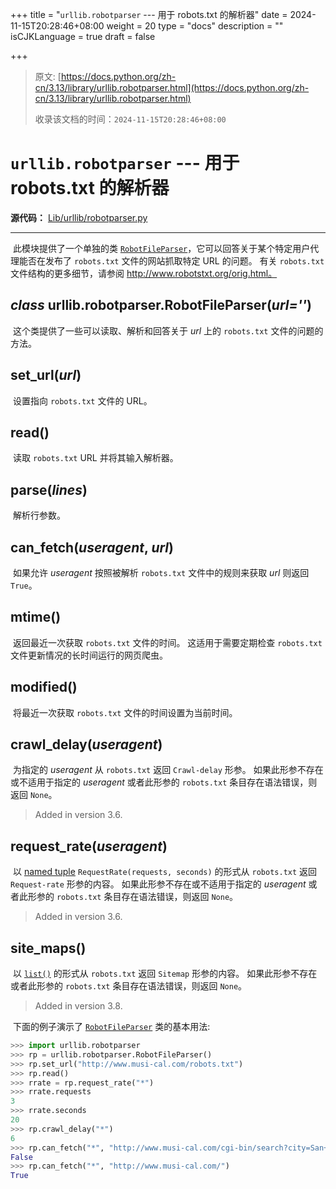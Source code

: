 +++
title = "`urllib.robotparser` --- 用于 robots.txt 的解析器"
date = 2024-11-15T20:28:46+08:00
weight = 20
type = "docs"
description = ""
isCJKLanguage = true
draft = false

+++

> 原文: [https://docs.python.org/zh-cn/3.13/library/urllib.robotparser.html](https://docs.python.org/zh-cn/3.13/library/urllib.robotparser.html)
>
> 收录该文档的时间：`2024-11-15T20:28:46+08:00`

# `urllib.robotparser` --- 用于 robots.txt 的解析器

**源代码：** [Lib/urllib/robotparser.py](https://github.com/python/cpython/tree/3.13/Lib/urllib/robotparser.py)

------

​	此模块提供了一个单独的类 [`RobotFileParser`](https://docs.python.org/zh-cn/3.13/library/urllib.robotparser.html#urllib.robotparser.RobotFileParser)，它可以回答关于某个特定用户代理能否在发布了 `robots.txt` 文件的网站抓取特定 URL 的问题。 有关 `robots.txt` 文件结构的更多细节，请参阅 http://www.robotstxt.org/orig.html。

## *class* urllib.robotparser.**RobotFileParser**(*url=''*)

​	这个类提供了一些可以读取、解析和回答关于 *url* 上的 `robots.txt` 文件的问题的方法。

## **set_url**(*url*)

​	设置指向 `robots.txt` 文件的 URL。

## **read**()

​	读取 `robots.txt` URL 并将其输入解析器。

## **parse**(*lines*)

​	解析行参数。

## **can_fetch**(*useragent*, *url*)

​	如果允许 *useragent* 按照被解析 `robots.txt` 文件中的规则来获取 *url* 则返回 `True`。

## **mtime**()

​	返回最近一次获取 `robots.txt` 文件的时间。 这适用于需要定期检查 `robots.txt` 文件更新情况的长时间运行的网页爬虫。

## **modified**()

​	将最近一次获取 `robots.txt` 文件的时间设置为当前时间。

## **crawl_delay**(*useragent*)

​	为指定的 *useragent* 从 `robots.txt` 返回 `Crawl-delay` 形参。 如果此形参不存在或不适用于指定的 *useragent* 或者此形参的 `robots.txt` 条目存在语法错误，则返回 `None`。

> Added in version 3.6.
>

## **request_rate**(*useragent*)

​	以 [named tuple](https://docs.python.org/zh-cn/3.13/glossary.html#term-named-tuple) `RequestRate(requests, seconds)` 的形式从 `robots.txt` 返回 `Request-rate` 形参的内容。 如果此形参不存在或不适用于指定的 *useragent* 或者此形参的 `robots.txt` 条目存在语法错误，则返回 `None`。

> Added in version 3.6.
>

## **site_maps**()

​	以 [`list()`](https://docs.python.org/zh-cn/3.13/library/stdtypes.html#list) 的形式从 `robots.txt` 返回 `Sitemap` 形参的内容。 如果此形参不存在或者此形参的 `robots.txt` 条目存在语法错误，则返回 `None`。

> Added in version 3.8.
>

​	下面的例子演示了 [`RobotFileParser`](https://docs.python.org/zh-cn/3.13/library/urllib.robotparser.html#urllib.robotparser.RobotFileParser) 类的基本用法:



``` python
>>> import urllib.robotparser
>>> rp = urllib.robotparser.RobotFileParser()
>>> rp.set_url("http://www.musi-cal.com/robots.txt")
>>> rp.read()
>>> rrate = rp.request_rate("*")
>>> rrate.requests
3
>>> rrate.seconds
20
>>> rp.crawl_delay("*")
6
>>> rp.can_fetch("*", "http://www.musi-cal.com/cgi-bin/search?city=San+Francisco")
False
>>> rp.can_fetch("*", "http://www.musi-cal.com/")
True
```
